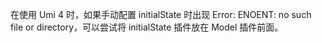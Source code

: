 在使用 Umi 4 时，如果手动配置 initialState 时出现 Error: ENOENT: no such file or directory，可以尝试将 initialState 插件放在 Model 插件前面。
